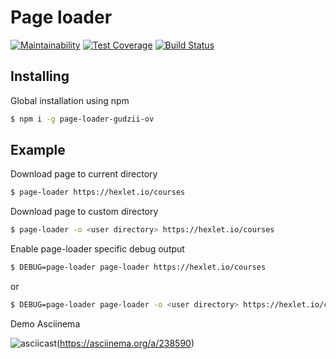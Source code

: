 # Page loader
[![Maintainability](https://api.codeclimate.com/v1/badges/3b3a27ed5ee98268b22a/maintainability)](https://codeclimate.com/github/gudzii-ov/project-lvl3-s444/maintainability)
[![Test Coverage](https://api.codeclimate.com/v1/badges/3b3a27ed5ee98268b22a/test_coverage)](https://codeclimate.com/github/gudzii-ov/project-lvl3-s444/test_coverage)
[![Build Status](https://travis-ci.org/gudzii-ov/project-lvl3-s444.svg?branch=master)](https://travis-ci.org/gudzii-ov/project-lvl3-s444)

## Installing

Global installation using npm

```bash
$ npm i -g page-loader-gudzii-ov
```

## Example

Download page to current directory

```bash
$ page-loader https://hexlet.io/courses
```

Download page to custom directory

```bash
$ page-loader -o <user directory> https://hexlet.io/courses
```

Enable page-loader specific debug output

```bash
$ DEBUG=page-loader page-loader https://hexlet.io/courses
```
or
```bash
$ DEBUG=page-loader page-loader -o <user directory> https://hexlet.io/courses
```

Demo Asciinema

![asciicast](https://asciinema.org/a/238590)(https://asciinema.org/a/238590)